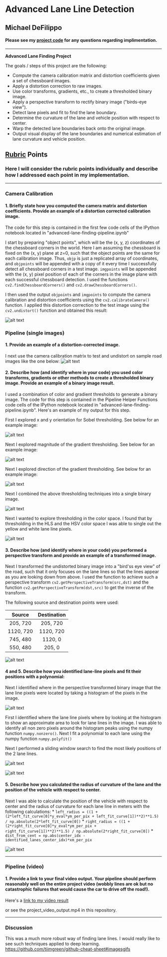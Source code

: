 # Advanced Lane Line Detection

## Michael DeFilippo

#### Please see my [project code](https://github.com/mikedef/CarND-Advanced-Lane-Lines/blob/master/advanced-lane-finding-pipeline.ipynb) for any questions regarding implimentation.
---

**Advanced Lane Finding Project**

The goals / steps of this project are the following:

* Compute the camera calibration matrix and distortion coefficients given a set of chessboard images.
* Apply a distortion correction to raw images.
* Use color transforms, gradients, etc., to create a thresholded binary image.
* Apply a perspective transform to rectify binary image ("birds-eye view").
* Detect lane pixels and fit to find the lane boundary.
* Determine the curvature of the lane and vehicle position with respect to center.
* Warp the detected lane boundaries back onto the original image.
* Output visual display of the lane boundaries and numerical estimation of lane curvature and vehicle position.

[//]: # (Image References)

[image1]: ./output_images/orig_distorted_img.png "Undistorted"
[image2]: ./output_images/undistort_road_img_sample.png "Road Transformed"
[image3]: ./output_images/sobel_road_img_harder_sample.png "Sobel Example"
[image4]: ./output_images/mag_road_img_sample.png "Mag Example"
[image5]: ./output_images/dir_road_img_sample_kernel3.png "Dir Example"
[image6]: ./output_images/combined_road_img_sample_.png "Combined Example"
[image7]: ./output_images/combined_color_road_img_sample_.png "Combined with color Example"
[image8]: ./output_images/perspective_transform_road_img_sample_.png "perspective transform Example"
[image9]: ./output_images/histogram_road_img_sample_.png "Hist of lane line pixles"
[image10]: ./output_images/slidingWinddow.png "sliding Hist of lane line pixles"
[image11]: ./output_images/FittedLaneLines.png "slidings Hist of lane line pixles"
[image12]: ./output_images/curve_fitting_road_img_sample_.png "curve fitting"
[video14]: ./project_video_output.mp4 "Video"

## [Rubric](https://review.udacity.com/#!/rubrics/571/view) Points

### Here I will consider the rubric points individually and describe how I addressed each point in my implementation.  

---

### Camera Calibration

#### 1. Briefly state how you computed the camera matrix and distortion coefficients. Provide an example of a distortion corrected calibration image.

The code for this step is contained in the first few code cells of the IPython notebook located in "advanced-lane-finding-pipeline.ipynb"  

I start by preparing "object points", which will be the (x, y, z) coordinates of the chessboard corners in the world. Here I am assuming the chessboard is fixed on the (x, y) plane at z=0, such that the object points are the same for each calibration image.  Thus, `objp` is just a replicated array of coordinates, and `objpoints` will be appended with a copy of it every time I successfully detect all chessboard corners in a test image.  `imgpoints` will be appended with the (x, y) pixel position of each of the corners in the image plane with each successful chessboard detection. I used the functions `cv2.findChessboardCorners()` and `cv2.drawChessboardCorners()`.  

I then used the output `objpoints` and `imgpoints` to compute the camera calibration and distortion coefficients using the `cv2.calibrateCamera()` function.  I applied this distortion correction to the test image using the `cv2.undistort()` function and obtained this result: 

![alt text][image1]


### Pipeline (single images)

#### 1. Provide an example of a distortion-corrected image.

I next use the camera calibration matrix to test and undistort on sample road images like the one below: 
![alt text][image2]

#### 2. Describe how (and identify where in your code) you used color transforms, gradients or other methods to create a thresholded binary image.  Provide an example of a binary image result.

I used a combination of color and gradient thresholds to generate a binary image. The code for this step is contained in the Pipeline Helper Functions code cells of the IPython notebook located in "advanced-lane-finding-pipeline.ipynb". Here's an example of my output for this step.

First I explored x and y orientation for Sobel thresholding. See below for an example image:

![alt text][image3]

Next I explored magnitude of the gradient thresholding. See below for an example image:

![alt text][image4]

Next I explored direction of the gradient thresholding. See below for an example image:

![alt text][image5]

Next I combined the above thresholding techniques into a single binary image.

![alt text][image6]

Next I wanted to explore thresholding in the color space. I found that by thresholding in the HLS and the HSV color space I was able to single out the yellow and white lane line pixels. 

![alt text][image7]


#### 3. Describe how (and identify where in your code) you performed a perspective transform and provide an example of a transformed image.

Next I transformed the undistorted binary image into a "bird'ss eye view" of the road, such that it only focuses on the lane lines so that the lines appear as you are looking down from above. I used the function to achieve such a perspective transform `cv2.getPerspectiveTransform(src,dst)` and the function `cv2.getPerspectiveTransform(dst,src)`
to get the inverse of the transform.

The following source and destination points were used:

| Source        | Destination   | 
|:-------------:|:-------------:| 
| 205, 720      | 205, 720        | 
| 1120, 720      | 1120, 720      |
| 745, 480     | 1120, 0      |
| 550, 480      | 205, 0        |

![alt text][image8]

#### 4 and 5. Describe how you identified lane-line pixels and fit their positions with a polynomial:

Next I identified where in the perspective transformed binary image that the lane line pixels were located by taking a histogram of the pixels in the image. 

![alt text][image9]

First I identified where the lane line pixels where by looking at the histogram to show an approximate area to look for lane lines in the image. I was able to identify all non zero pixels around the histogram peaks using the numpy function  `numpy.nonzero()`. Next I fit a polynomial to each lane using the numpy function `numpy.polyfit()`

Next I performed a sliding window search to find the most likely positions of the 2 lane lines. 

![alt text][image10]

![alt text][image11]

#### 5. Describe how you calculated the radius of curvature of the lane and the position of the vehicle with respect to center.

Next I was able to calculate the position of the vehicle with respect to center and the radius of curvature for each lane line in meters with the following calculations:
    * `left_radius = ((1 + (2*left_fit_curve[0]*y_eval*ym_per_pix + left_fit_curve[1])**2)**1.5) / np.absolute(2*left_fit_curve[0])`
    * `right_radius = ((1 + (2*right_fit_curve[0]*y_eval*ym_per_pix + right_fit_curve[1])**2)**1.5) / np.absolute(2*right_fit_curve[0])`
    * `dist_from_cent = np.abs(center_idx - identified_lanes_center_idx)*xm_per_pix`

![alt text][image12]

---

### Pipeline (video)

#### 1. Provide a link to your final video output.  Your pipeline should perform reasonably well on the entire project video (wobbly lines are ok but no catastrophic failures that would cause the car to drive off the road!).

Here's a [link to my video result](https://youtu.be/keLANCTYkj4)

or see the project_video_output.mp4 in this repository. 

---

### Discussion

This was a much more robust way of finding lane lines. I would really like to see such techniques applied to deep learning. 
https://github.com/tiimgreen/github-cheat-sheet#imagesgifs
